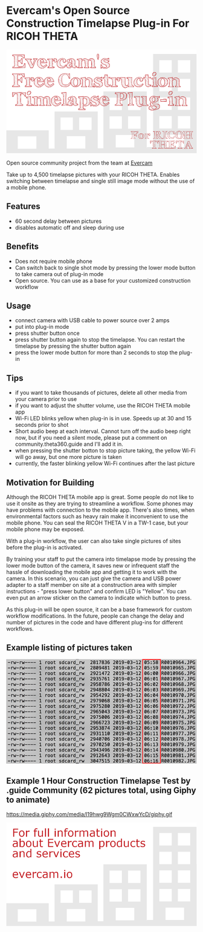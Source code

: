 # Evercam's Open Source Construction Timelapse Plug-in For RICOH THETA

![Evercam Free Plug-in](release/1.png)

Open source community project from the team at [Evercam](https://evercam.io/)

Take up to 4,500 timelapse pictures with your RICOH THETA. Enables switching between timelapse and single still image mode without the use of a mobile phone.

## Features

* 60 second delay between pictures
* disables automatic off and sleep during use

## Benefits

* Does not require mobile phone
* Can switch back to single shot mode by pressing the lower mode button to take camera out of plug-in mode
* Open source. You can use as a base for your customized construction workflow


## Usage

* connect camera with USB cable to power source over 2 amps
* put into plug-in mode
* press shutter button once
* press shutter button again to stop the timelapse. You can restart
the timelapse by pressing the shutter button again
* press the lower mode button for more than 2 seconds to stop the plug-in

## Tips
* if you want to take thousands of pictures, delete all other media
from your camera prior to use
* if you want to adjust the shutter volume, use the RICOH THETA mobile app
* Wi-Fi LED blinks yellow when plug-in is in use. Speeds up at 30 and 15 seconds
prior to shot
* Short audio beep at each interval. Cannot turn off the audio beep right now,
but if you need a silent mode, please put a comment on community.theta360.guide
and I'll add it in.
* when pressing the shutter botton to stop picture taking, the yellow Wi-Fi will go away, but one more picture is taken
* currently, the faster blinking yellow Wi-Fi continues after the last picture

## Motivation for Building

Although the RICOH THETA mobile app is great.  Some people do not like to use it onsite as they are trying to streamline a workflow.  Some phones may have problems with connection to the mobile app.  There's also times, when environmental factors such as heavy rain make it inconvenient to use the mobile phone. You can seal the RICOH THETA V in a TW-1 case, but your mobile phone may be exposed.  

With a plug-in workflow, the user can also take single pictures of sites before the plug-in is activated. 

By training your staff to put the camera into timelapse mode by pressing the lower mode button of the camera, it saves new or infrequent staff the hassle of downloading the mobile app and getting it to work with the camera.  In this scenario, you can just give the camera and USB power adapter to a staff member on site at a construction area with simpler instructions - "press lower button" and confirm LED is "Yellow".    You can even put an arrow sticker on the camera to indicate which button to press.

As this plug-in will be open source, it can be a base framework for custom workflow modifications.  In the future, people can change the delay and number of pictures in the code and have different plug-ins for different workflows.


## Example listing of pictures taken

![adb shell screenshot](img/minute-by-minute.png)

## Example 1 Hour Construction Timelapse Test by .guide Community (62 pictures total, using Giphy to animate) 


https://media.giphy.com/media/l19hwg9Wgm0CWxwYcD/giphy.gif


![Evercam Services](release/5.png)

